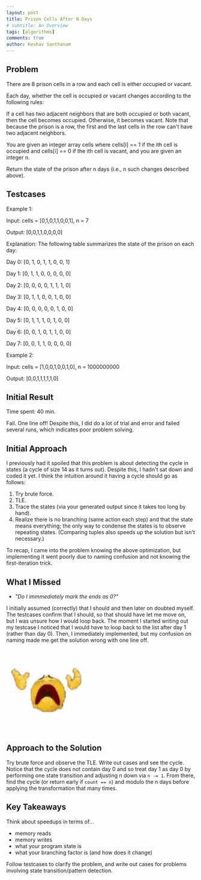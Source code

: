 ```yaml
---
layout: post
title: Prison Cells After N Days
# subtitle: An Overview
tags: [algorithms]
comments: true
author: Keshav Santhanam
---
```


## Problem
There are 8 prison cells in a row and each cell is either occupied or vacant.

Each day, whether the cell is occupied or vacant changes according to the following rules:

If a cell has two adjacent neighbors that are both occupied or both vacant, then the cell becomes occupied.
Otherwise, it becomes vacant.
Note that because the prison is a row, the first and the last cells in the row can't have two adjacent neighbors.

You are given an integer array cells where cells[i] == 1 if the ith cell is occupied and cells[i] == 0 if the ith cell is vacant, and you are given an integer n.

Return the state of the prison after n days (i.e., n such changes described above).

## Testcases
Example 1:

Input: cells = [0,1,0,1,1,0,0,1], n = 7

Output: [0,0,1,1,0,0,0,0]


Explanation: The following table summarizes the state of the prison on each day:

Day 0: [0, 1, 0, 1, 1, 0, 0, 1]

Day 1: [0, 1, 1, 0, 0, 0, 0, 0]

Day 2: [0, 0, 0, 0, 1, 1, 1, 0]

Day 3: [0, 1, 1, 0, 0, 1, 0, 0]

Day 4: [0, 0, 0, 0, 0, 1, 0, 0]

Day 5: [0, 1, 1, 1, 0, 1, 0, 0]

Day 6: [0, 0, 1, 0, 1, 1, 0, 0]

Day 7: [0, 0, 1, 1, 0, 0, 0, 0]

Example 2:

Input: cells = [1,0,0,1,0,0,1,0], n = 1000000000

Output: [0,0,1,1,1,1,1,0]

## Initial Result
Time spent: 40 min.

Fail. One line off! Despite this, I did do a lot of trial and error and failed several runs, which indicates poor problem solving. 

## Initial Approach

I previously had it spoiled that this problem is about detecting the cycle in states (a cycle of size 14 as it turns out). Despite this, I hadn't sat down and coded it yet. I think the intuition around it having a cycle should go as follows:

1. Try brute force. 
2. TLE.
3. Trace the states (via your generated output since it takes too long by hand). 
4. Realize there is no branching (same action each step) and that the state means everything; the only way to condense the states is to observe repeating states. (Comparing tuples also speeds up the solution but isn't necessary.)

To recap, I came into the problem knowing the above optimization, but implementing it went poorly due to naming confusion and not knowing the first-iteration trick. 

## What I Missed

- *"Do I immmediately mark the ends as 0?"*

I initially assumed (correctly) that I should and then later on doubted myself. The testcases confirm that I should, so that should have let me move on, but I was unsure how I would loop back. The moment I started writing out my testcase I noticed that I would have to loop back to the list after day 1 (rather than day 0). Then, I immediately implemented, but my confusion on naming made me get the solution wrong with one line off. 

![emoji of immense suffering](emoji.png)

## Approach to the Solution

Try brute force and observe the TLE. Write out cases and see the cycle. Notice that the cycle does not contain day 0 and so treat day 1 as day 0 by performing one state transition and adjusting n down via ```n -= 1```.  From there, find the cycle (or return early if ```count == n```) and modulo the n days before applying the transformation that many times. 

## Key Takeaways
Think about speedups in terms of...

- memory reads
- memory writes
- what your program state is 
- what your branching factor is (and how does it change)

Follow testcases to clarify the problem, and write out cases for problems involving state transition/pattern detection. 